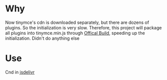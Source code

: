 # Why

Now tinymce's cdn is downloaded separately, but there are dozens of plugins. So the initialization is very slow. Therefore, this project will package all plugins into tinymce.min.js through [Offical Build](https://www.tiny.cloud/get-tiny/custom-builds/), speeding up the initialization. Didn't do anything else

# Use

 Cnd in [jsdelivr](https://www.jsdelivr.com/package/npm/tinymce-lang?path=langs)

